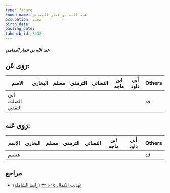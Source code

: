 ```yaml
---
type: figure
known_name: عبد الله بن عمار اليمامي
occupation: محدث
birth_date:
passing_date:
tahdhib_id: 3438
---
```

##### عبد الله بن عمار اليمامي

## رَوَى عَن:
| الاسم            | البخاري | مسلم | الترمذي | النسائي | ابن ماجه | أبي داود | Others |
| ---------------- | ------- | ---- | ------- | ------- | -------- | -------- | ------ |
| أبي الصلت الثقفي |         |      |         |         |          |          | قد     |
## رَوَى عَنه:
| الاسم | البخاري | مسلم | الترمذي | النسائي | ابن ماجه | أبي داود | Others |
| ----- | ------- | ---- | ------- | ------- | -------- | -------- | ------ |
| هشيم  |         |      |         |         |          |          | قد     |
## مراجع
- [تهذيب الكمال ١٥-٣٢٦](obsidian://open?vault=Tahdhib-al-Kamal&file=Figures/٣٤٣٨-عبد%20الله%20بن%20عمار%20اليمامي) ([رابط الشاملة](https://shamela.ws/book/3722/7810))